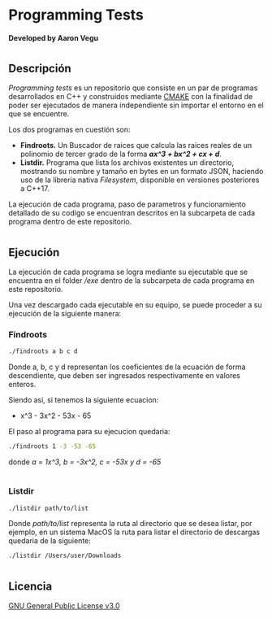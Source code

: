 # Programming Tests

#### Developed by Aaron Vegu

#

## Descripción

_Programming tests_ es un repositorio que consiste en un par de programas desarrollados en C++ y construidos mediante [CMAKE](https://cmake.org/) con la finalidad de poder ser ejecutados de manera independiente sin importar el entorno en el que se encuentre.

Los dos programas en cuestión son:

- **Findroots.** Un Buscador de raices que calcula las raices reales de un polinomio de tercer grado de la forma _**ax^3 + bx^2 + cx + d**_.
- **Listdir.** Programa que lista los archivos existentes un directorio, mostrando su nombre y tamaño en bytes en un formato JSON, haciendo uso de la libreria nativa _Filesystem_, disponible en versiones posteriores a C++17.

La ejecución de cada programa, paso de parametros y funcionamiento detallado de su codigo se encuentran descritos en la subcarpeta de cada programa dentro de este repositorio.

#

## Ejecución

La ejecución de cada programa se logra mediante su ejecutable que se encuentra en el folder _/exe_ dentro de la subcarpeta de cada programa en este repositorio.

Una vez descargado cada ejecutable en su equipo, se puede proceder a su ejecución de la siguiente manera:

### Findroots

```bash
./findroots a b c d
```

Donde a, b, c y d representan los coeficientes de la ecuación de forma descendiente, que deben ser ingresados respectivamente en valores enteros.

Siendo asi, si tenemos la siguiente ecuacion:

- x^3 - 3x^2 - 53x - 65

El paso al programa para su ejecucion quedaria:

```bash
./findroots 1 -3 -53 -65
```

donde _a = 1x^3, b = -3x^2, c = -53x y d = -65_

#

### Listdir

```bash
./listdir path/to/list
```

Donde _path/to/list_ representa la ruta al directorio que se desea listar, por ejemplo, en un sistema MacOS la ruta para listar el directorio de descargas quedaria de la siguiente:

```bash
./listdir /Users/user/Downloads
```

#

##

#

## Licencia

[GNU General Public License v3.0](https://choosealicense.com/licenses/gpl-3.0/)
